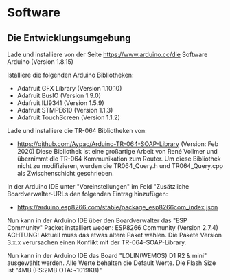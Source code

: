 # Software
## Die Entwicklungsumgebung

Lade und installiere von der Seite https://www.arduino.cc/die Software Arduino (Version 1.8.15)

Istalliere die folgenden Arduino Bibliotheken:
* Adafruit GFX Library	(Version 1.10.10)
* Adafruit BusIO			(Version 1.9.0)
* Adafruit ILI9341		(Version 1.5.9)
* Adafruit STMPE610		(Version 1.1.3)
* Adafruit TouchScreen	(Version 1.1.2)

Lade und installiere die TR-064 Bibliotheken von:
* https://github.com/Aypac/Arduino-TR-064-SOAP-Library		(Version: Feb 2020)
Diese Bibliothek ist eine großartige Arbeit von René Vollmer und übernimmt die TR-064 Kommunikation zum Router.
Um diese Bibliothek nicht zu modifizieren, wurden die TR064_Query.h und TR064_Query.cpp als Zwischenschicht geschrieben.

In der Arduino IDE unter "Voreinstellungen" im Feld "Zusätzliche Boardverwalter-URLs den folgenden Eintrag hinzufügen:
* https://arduino.esp8266.com/stable/package_esp8266com_index.json

Nun kann in der Arduino IDE über den Boardverwalter das "ESP Community" Packet installiert weden:
ESP8266 Community		(Version 2.7.4)
ACHTUNG! Aktuell muss das etwas ältere Paket wählen. Die Pakete Version 3.x.x verursachen einen Konflikt mit der TR-064-SOAP-Library.

Nun kann in der Arduino IDE das Board "LOLIN(WEMOS) D1 R2 & mini" ausgewählt werden.
Alle Werte behalten die Default Werte. Die Flash Size ist "4MB (FS:2MB OTA:~1019KB)"




